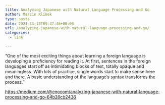 ```yaml
---
title: Analyzing Japanese with Natural Language Processing and Go
author: Marcin Klimek
type: posts
date: 2021-11-15T09:47:46+00:00
url: /analyzing-japanese-with-natural-language-processing-and-go/
categories:
  - link

---
```

&#8220;One of the most exciting things about learning a foreign language is developing a proficiency for reading it. At first, sentences in the foreign languages start off as intimidating blocks of text, totally opaque and meaningless. With lots of practice, single words start to make sense here and there. A basic understanding of the language’s syntax transforms the process.&#8221;

https://medium.com/@enocom/analyzing-japanese-with-natural-language-processing-and-go-64b26cb2436